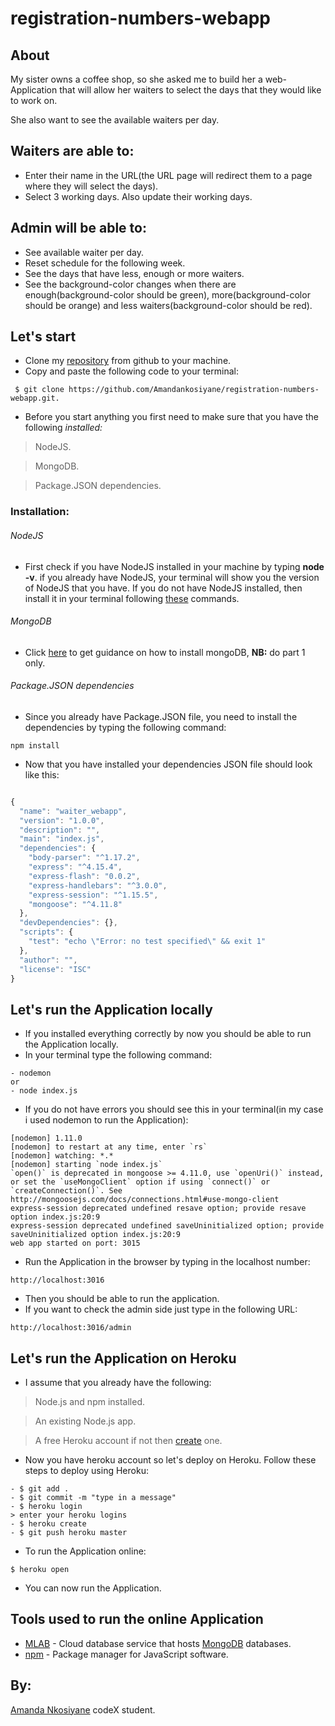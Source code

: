 # registration-numbers-webapp

## About
My sister owns a coffee shop, so she asked me to build her a web-Application that will allow her waiters to select the days that they would like to work on.

She also want to see the available waiters per day.

## Waiters are able to:
- Enter their name in the URL(the URL page will redirect them to a page where they will select the days).
- Select 3 working days.
Also update their working days.

## Admin will be able to:
- See available waiter per day.
- Reset schedule for the following week.
- See the days that have less, enough or more waiters.
- See the background-color changes when there are enough(background-color should be green), more(background-color should be orange) and less waiters(background-color should be red).

## Let's start
- Clone my [repository](https://github.com/Amandankosiyane/registration-numbers-webapp) from github to your machine.
- Copy and paste the following code to your terminal:
```
 $ git clone https://github.com/Amandankosiyane/registration-numbers-webapp.git.

```
- Before you start anything you first need to make sure that you have the following _installed:_
> NodeJS.

> MongoDB.

> Package.JSON dependencies.

### Installation:
###### NodeJS
- First check if you have NodeJS installed in your machine by typing **node -v**. if you already have NodeJS, your terminal will show you the version of NodeJS that you have. If you do not have NodeJS installed, then install it in your terminal following [these](https://www.digitalocean.com/community/tutorials/how-to-install-node-js-on-ubuntu-16-04) commands.
###### MongoDB
- Click [here](https://www.digitalocean.com/community/tutorials/how-to-install-and-secure-mongodb-on-ubuntu-16-04) to get guidance on how to install mongoDB, **NB:** do part 1 only.
###### Package.JSON dependencies
- Since you already have Package.JSON file, you need to install the dependencies by typing the following command:
```
npm install

```
- Now that you have installed your dependencies JSON file should look like this:
```javascript

{
  "name": "waiter_webapp",
  "version": "1.0.0",
  "description": "",
  "main": "index.js",
  "dependencies": {
    "body-parser": "^1.17.2",
    "express": "^4.15.4",
    "express-flash": "0.0.2",
    "express-handlebars": "^3.0.0",
    "express-session": "^1.15.5",
    "mongoose": "^4.11.8"
  },
  "devDependencies": {},
  "scripts": {
    "test": "echo \"Error: no test specified\" && exit 1"
  },
  "author": "",
  "license": "ISC"
}


```
## Let's run the Application locally
- If you installed everything correctly by now you should be able to run the Application locally.
- In your terminal type the following command:
```
- nodemon
or
- node index.js

```
- If you do not have errors you should see this in your terminal(in my case i used nodemon to run the Application):
```
[nodemon] 1.11.0
[nodemon] to restart at any time, enter `rs`
[nodemon] watching: *.*
[nodemon] starting `node index.js`
`open()` is deprecated in mongoose >= 4.11.0, use `openUri()` instead, or set the `useMongoClient` option if using `connect()` or `createConnection()`. See http://mongoosejs.com/docs/connections.html#use-mongo-client
express-session deprecated undefined resave option; provide resave option index.js:20:9
express-session deprecated undefined saveUninitialized option; provide saveUninitialized option index.js:20:9
web app started on port: 3015

```
- Run the Application in the browser by typing in the localhost number:
```
http://localhost:3016

```
- Then you should be able to run the application.
- If you want to check the admin side just type in the following URL:
```
http://localhost:3016/admin

```

## Let's run the Application on Heroku
- I assume that you already have the following:
> Node.js and npm installed.

> An existing Node.js app.

> A free Heroku account if not then [create](https://signup.heroku.com/dc) one.
- Now you have heroku account so let's deploy on Heroku. Follow these steps to deploy using Heroku:
```
- $ git add .
- $ git commit -m "type in a message"
- $ heroku login
> enter your heroku logins
- $ heroku create
- $ git push heroku master

```
- To run the Application online:
```
$ heroku open

```
- You can now run the Application.
## Tools used to run the online Application
- [MLAB](https://mlab.com/) - Cloud database service that hosts [MongoDB](https://www.mongodb.com/) databases.
- [npm](https://www.npmjs.com/) - Package manager for JavaScript software.

## By:
[Amanda Nkosiyane](https://github.com/Amandankosiyane) codeX student.
